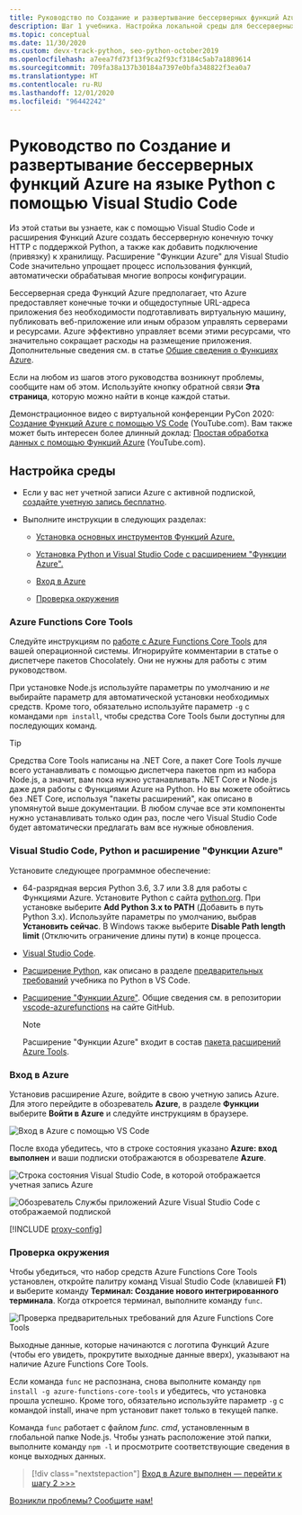```yaml
---
title: Руководство по Создание и развертывание бессерверных функций Azure на Python с помощью VS Code
description: Шаг 1 учебника. Настройка локальной среды для бессерверных Функций Azure.
ms.topic: conceptual
ms.date: 11/30/2020
ms.custom: devx-track-python, seo-python-october2019
ms.openlocfilehash: a7eea7fd73f13f9ca2f93cf3184c5ab7a1889614
ms.sourcegitcommit: 709fa38a137b30184a7397e0bfa348822f3ea0a7
ms.translationtype: HT
ms.contentlocale: ru-RU
ms.lasthandoff: 12/01/2020
ms.locfileid: "96442242"
---
```

# <a name="tutorial-create-and-deploy-serverless-azure-functions-in-python-with-visual-studio-code"></a>Руководство по Создание и развертывание бессерверных функций Azure на языке Python с помощью Visual Studio Code

Из этой статьи вы узнаете, как с помощью Visual Studio Code и расширения Функций Azure создать бессерверную конечную точку HTTP с поддержкой Python, а также как добавить подключение (привязку) к хранилищу. Расширение "Функции Azure" для Visual Studio Code значительно упрощает процесс использования функций, автоматически обрабатывая многие вопросы конфигурации.

Бессерверная среда Функций Azure предполагает, что Azure предоставляет конечные точки и общедоступные URL-адреса приложения без необходимости подготавливать виртуальную машину, публиковать веб-приложение или иным образом управлять серверами и ресурсами. Azure эффективно управляет всеми этими ресурсами, что значительно сокращает расходы на размещение приложения. Дополнительные сведения см. в статье [Общие сведения о Функциях Azure](/azure/azure-functions/functions-overview).

Если на любом из шагов этого руководства возникнут проблемы, сообщите нам об этом. Используйте кнопку обратной связи **Эта страница**, которую можно найти в конце каждой статьи.

Демонстрационное видео с виртуальной конференции PyCon 2020: <a href="https://www.youtube.com/watch?v=9bMsdBYy-D0&feature=youtu.be&ocid=AID3006292" target="_blank">Создание Функций Azure с помощью VS Code</a> (YouTube.com). Вам также может быть интересен более длинный доклад: <a href="https://www.youtube.com/watch?v=PV7iy6FPjAY&feature=youtu.be&t=13&ocid=AID3006292" target="_blank">Простая обработка данных с помощью Функций Azure</a> (YouTube.com).

## <a name="configure-your-environment"></a>Настройка среды

- Если у вас нет учетной записи Azure с активной подпиской, [создайте учетную запись бесплатно](https://azure.microsoft.com/free/?utm_source=campaign&utm_campaign=vscode-tutorial-functions-extension&mktingSource=vscode-tutorial-functions-extension).

- Выполните инструкции в следующих разделах:

  - [Установка основных инструментов Функций Azure.](#azure-functions-core-tools)

  - [Установка Python и Visual Studio Code с расширением "Функции Azure".](#visual-studio-code-python-and-the-azure-functions-extension)

  - [Вход в Azure](#sign-in-to-azure)

  - [Проверка окружения](#verify-your-environment)
 
### <a name="azure-functions-core-tools"></a>Azure Functions Core Tools

Следуйте инструкциям по [работе с Azure Functions Core Tools](/azure/azure-functions/functions-run-local#v2) для вашей операционной системы. Игнорируйте комментарии в статье о диспетчере пакетов Chocolately. Они не нужны для работы с этим руководством.

При установке Node.js используйте параметры по умолчанию и *не* выбирайте параметр для автоматической установки необходимых средств.  Кроме того, обязательно используйте параметр `-g` с командами `npm install`, чтобы средства Core Tools были доступны для последующих команд.

> [!TIP]
> Средства Core Tools написаны на .NET Core, а пакет Core Tools лучше всего устанавливать с помощью диспетчера пакетов npm из набора Node.js, а значит, вам пока нужно устанавливать .NET Core и Node.js даже для работы с Функциями Azure на Python. Но вы можете обойтись без .NET Core, используя "пакеты расширений", как описано в упомянутой выше документации. В любом случае все эти компоненты нужно устанавливать только один раз, после чего Visual Studio Code будет автоматически предлагать вам все нужные обновления.

### <a name="visual-studio-code-python-and-the-azure-functions-extension"></a>Visual Studio Code, Python и расширение "Функции Azure"

Установите следующее программное обеспечение:

- 64-разрядная версия Python 3.6, 3.7 или 3.8 для работы с Функциями Azure. Установите Python с сайта [python.org](https://www.python.org/downloads). При установке выберите **Add Python 3.x to PATH** (Добавить в путь Python 3.x). Используйте параметры по умолчанию, выбрав **Установить сейчас**. В Windows также выберите **Disable Path length limit** (Отключить ограничение длины пути) в конце процесса.
- [Visual Studio Code](https://code.visualstudio.com/).
- [Расширение Python](https://marketplace.visualstudio.com/items?itemName=ms-python.python), как описано в разделе [предварительных требований](https://code.visualstudio.com/docs/python/python-tutorial) учебника по Python в VS Code.
- [Расширение "Функции Azure"](https://marketplace.visualstudio.com/items?itemName=ms-azuretools.vscode-azurefunctions). Общие сведения см. в репозитории [vscode-azurefunctions](https://github.com/Microsoft/vscode-azurefunctions) на сайте GitHub.

    > [!NOTE]
    > Расширение "Функции Azure" входит в состав [пакета расширений Azure Tools](https://marketplace.visualstudio.com/items?itemName=ms-vscode.vscode-node-azure-pack).

### <a name="sign-in-to-azure"></a>Вход в Azure

Установив расширение Azure, войдите в свою учетную запись Azure. Для этого перейдите в обозреватель **Azure**, в разделе **Функции** выберите **Войти в Azure** и следуйте инструкциям в браузере.

![Вход в Azure с помощью VS Code](media/tutorial-vs-code-serverless-python/azure-sign-in.png)

После входа убедитесь, что в строке состояния указано **Azure: вход выполнен** и ваши подписки отображаются в обозревателе **Azure**.

![Строка состояния Visual Studio Code, в которой отображается учетная запись Azure](media/tutorial-vs-code-serverless-python/azure-account-status-bar.png)

![Обозреватель Службы приложений Azure Visual Studio Code с отображаемой подпиской](media/tutorial-vs-code-serverless-python/azure-subscription-view.png)

[!INCLUDE [proxy-config](includes/proxy-config.md)]

### <a name="verify-your-environment"></a>Проверка окружения

Чтобы убедиться, что набор средств Azure Functions Core Tools установлен, откройте палитру команд Visual Studio Code (клавишей **F1**) и выберите команду **Терминал: Создание нового интегрированного терминала**. Когда откроется терминал, выполните команду `func`.

![Проверка предварительных требований для Azure Functions Core Tools](media/tutorial-vs-code-serverless-python/check-azure-functions-tools-prerequisites-in-visual-studio-code.png)

Выходные данные, которые начинаются с логотипа Функций Azure (чтобы его увидеть, прокрутите выходные данные вверх), указывают на наличие Azure Functions Core Tools.

Если команда `func` не распознана, снова выполните команду `npm install -g azure-functions-core-tools` и убедитесь, что установка прошла успешно. Кроме того, обязательно используйте параметр `-g` с командой install, иначе npm установит пакет только в текущей папке.

Команда `func` работает с файлом *func. cmd*, установленным в глобальной папке Node.js. Чтобы узнать расположение этой папки, выполните команду `npm -l` и просмотрите соответствующие сведения в конце выходных данных.

> [!div class="nextstepaction"]
> [Вход в Azure выполнен — перейти к шагу 2 >>>](tutorial-vs-code-serverless-python-02.md)

[Возникли проблемы? Сообщите нам!](https://aka.ms/python-functions-qs-ms-survey)

